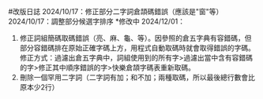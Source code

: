 #改版日誌
2024/10/17：修正部分二字詞倉頡碼錯誤（應該是"窗"等）
2024/10/17：調整部分候選字排序
*修改中 2024/12/01：
1. 修正詞組簡碼取碼錯誤（亮、麻、龜、等）。因參照的倉五字典有容錯碼，但部分容錯碼排在原始正確字碼上方，用程式自動取碼時就會取得錯誤的字碼。
修正方式：過濾出倉五字典中，詞組使用到的所有字>過濾出當中含有容錯碼的字>修正其中順序錯誤的字>快樂倉頡字碼表重新取碼。
2. 刪除一個罕用二字詞（二字詞有加；和不加；兩種取碼，所以最後總行數會比原本少2行）
